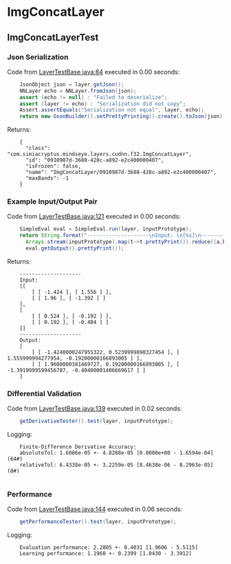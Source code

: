 # ImgConcatLayer
## ImgConcatLayerTest
### Json Serialization
Code from [LayerTestBase.java:84](../../../../../../../../../MindsEye/src/test/java/com/simiacryptus/mindseye/layers/LayerTestBase.java#L84) executed in 0.00 seconds: 
```java
    JsonObject json = layer.getJson();
    NNLayer echo = NNLayer.fromJson(json);
    assert (echo != null) : "Failed to deserialize";
    assert (layer != echo) : "Serialization did not copy";
    Assert.assertEquals("Serialization not equal", layer, echo);
    return new GsonBuilder().setPrettyPrinting().create().toJson(json);
```

Returns: 

```
    {
      "class": "com.simiacryptus.mindseye.layers.cudnn.f32.ImgConcatLayer",
      "id": "0910987d-3688-428c-a892-e2c400000407",
      "isFrozen": false,
      "name": "ImgConcatLayer/0910987d-3688-428c-a892-e2c400000407",
      "maxBands": -1
    }
```



### Example Input/Output Pair
Code from [LayerTestBase.java:121](../../../../../../../../../MindsEye/src/test/java/com/simiacryptus/mindseye/layers/LayerTestBase.java#L121) executed in 0.00 seconds: 
```java
    SimpleEval eval = SimpleEval.run(layer, inputPrototype);
    return String.format("--------------------\nInput: \n[%s]\n--------------------\nOutput: \n%s",
      Arrays.stream(inputPrototype).map(t->t.prettyPrint()).reduce((a,b)->a+",\n"+b).get(),
      eval.getOutput().prettyPrint());
```

Returns: 

```
    --------------------
    Input: 
    [[
    	[ [ -1.424 ], [ 1.556 ] ],
    	[ [ 1.96 ], [ -1.392 ] ]
    ],
    [
    	[ [ 0.524 ], [ -0.192 ] ],
    	[ [ 0.192 ], [ -0.404 ] ]
    ]]
    --------------------
    Output: 
    [
    	[ [ -1.4240000247955322, 0.5239999890327454 ], [ 1.555999994277954, -0.19200000166893005 ] ],
    	[ [ 1.9600000381469727, 0.19200000166893005 ], [ -1.3919999599456787, -0.40400001406669617 ] ]
    ]
```



### Differential Validation
Code from [LayerTestBase.java:139](../../../../../../../../../MindsEye/src/test/java/com/simiacryptus/mindseye/layers/LayerTestBase.java#L139) executed in 0.02 seconds: 
```java
    getDerivativeTester().test(layer, inputPrototype);
```
Logging: 
```
    Finite-Difference Derivative Accuracy:
    absoluteTol: 1.6086e-05 +- 4.8288e-05 [0.0000e+00 - 1.6594e-04] (64#)
    relativeTol: 6.4338e-05 +- 3.2259e-05 [8.4638e-06 - 8.2963e-05] (8#)
    
```

### Performance
Code from [LayerTestBase.java:144](../../../../../../../../../MindsEye/src/test/java/com/simiacryptus/mindseye/layers/LayerTestBase.java#L144) executed in 0.06 seconds: 
```java
    getPerformanceTester().test(layer, inputPrototype);
```
Logging: 
```
    Evaluation performance: 2.2805 +- 0.4031 [1.9606 - 5.5115]
    Learning performance: 1.1960 +- 0.2399 [1.0430 - 3.3912]
    
```

